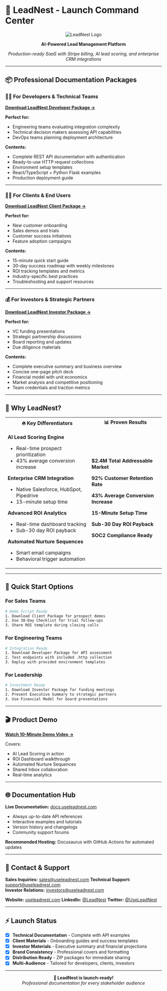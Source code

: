 # 🚀 LeadNest - Launch Command Center

<div align="center">
  <img src="https://via.placeholder.com/200x60/4F46E5/FFFFFF?text=LeadNest" alt="LeadNest Logo" />
  
  **AI-Powered Lead Management Platform**
  
  *Production-ready SaaS with Stripe billing, AI lead scoring, and enterprise CRM integrations*
</div>

---

## 📦 Professional Documentation Packages

### 🧑‍💻 For Developers & Technical Teams
**[Download LeadNest Developer Package →](./distribution/LeadNest-Developer-Package.zip)**

**Perfect for:**
- Engineering teams evaluating integration complexity  
- Technical decision makers assessing API capabilities
- DevOps teams planning deployment architecture

**Contents:**
- Complete REST API documentation with authentication
- Ready-to-use HTTP request collections
- Environment setup templates
- React/TypeScript + Python Flask examples
- Production deployment guide

---

### 👩‍💼 For Clients & End Users  
**[Download LeadNest Client Package →](./distribution/LeadNest-Client-Package.zip)**

**Perfect for:**
- New customer onboarding
- Sales demos and trials
- Customer success initiatives
- Feature adoption campaigns

**Contents:**
- 15-minute quick start guide
- 30-day success roadmap with weekly milestones
- ROI tracking templates and metrics
- Industry-specific best practices
- Troubleshooting and support resources

---

### 💰 For Investors & Strategic Partners
**[Download LeadNest Investor Package →](./distribution/LeadNest-Investor-Package.zip)**

**Perfect for:**
- VC funding presentations
- Strategic partnership discussions  
- Board reporting and updates
- Due diligence materials

**Contents:**
- Complete executive summary and business overview
- Concise one-page pitch deck
- Financial model with unit economics
- Market analysis and competitive positioning
- Team credentials and traction metrics

---

## 🎯 Why LeadNest?

<table>
<tr>
<th>🔥 Key Differentiators</th>
<th>📊 Proven Results</th>
</tr>
<tr>
<td>

**AI Lead Scoring Engine**
- Real-time prospect prioritization
- 43% average conversion increase

**Enterprise CRM Integration**  
- Native Salesforce, HubSpot, Pipedrive
- 15-minute setup time

**Advanced ROI Analytics**
- Real-time dashboard tracking
- Sub-30 day ROI payback

**Automated Nurture Sequences**
- Smart email campaigns
- Behavioral trigger automation

</td>
<td>

**$2.4M Total Addressable Market**

**92% Customer Retention Rate**

**43% Average Conversion Increase**

**15-Minute Setup Time**

**Sub-30 Day ROI Payback**

**SOC2 Compliance Ready**

</td>
</tr>
</table>

---

## 🚀 Quick Start Options

### For Sales Teams
```bash
# Demo Script Ready
1. Download Client Package for prospect demos
2. Use 30-Day Checklist for trial follow-ups  
3. Share ROI template during closing calls
```

### For Engineering Teams
```bash
# Integration Ready
1. Download Developer Package for API assessment
2. Test endpoints with included .http collection
3. Deploy with provided environment templates
```

### For Leadership
```bash
# Investment Ready
1. Download Investor Package for funding meetings
2. Present Executive Summary to strategic partners
3. Use Financial Model for board presentations
```

---

## 🎬 Product Demo

**[Watch 10-Minute Demo Video →](#demo-video)**

Covers:
- AI Lead Scoring in action
- ROI Dashboard walkthrough  
- Automated Nurture Sequences
- Shared Inbox collaboration
- Real-time analytics

---

## 🌐 Documentation Hub

**Live Documentation:** [docs.useleadnest.com](#)
- Always up-to-date API references
- Interactive examples and tutorials
- Version history and changelogs
- Community support forums

**Recommended Hosting:** Docusaurus with GitHub Actions for automated updates

---

## 📧 Contact & Support

**Sales Inquiries:** [sales@useleadnest.com](mailto:sales@useleadnest.com)
**Technical Support:** [support@useleadnest.com](mailto:support@useleadnest.com)  
**Investor Relations:** [investors@useleadnest.com](mailto:investors@useleadnest.com)

**Website:** [useleadnest.com](https://useleadnest.com)
**LinkedIn:** [@LeadNest](https://linkedin.com/company/leadnest)
**Twitter:** [@UseLeadNest](https://twitter.com/useleadnest)

---

## ⚡ Launch Status

- [x] **Technical Documentation** - Complete with API examples
- [x] **Client Materials** - Onboarding guides and success templates
- [x] **Investor Materials** - Executive summary and financial projections  
- [x] **Brand Consistency** - Professional covers and formatting
- [x] **Distribution Ready** - ZIP packages for immediate sharing
- [x] **Multi-Audience** - Tailored for developers, clients, investors

---

<div align="center">
  <strong>🎉 LeadNest is launch-ready!</strong><br>
  <em>Professional documentation for every stakeholder audience</em>
</div>
